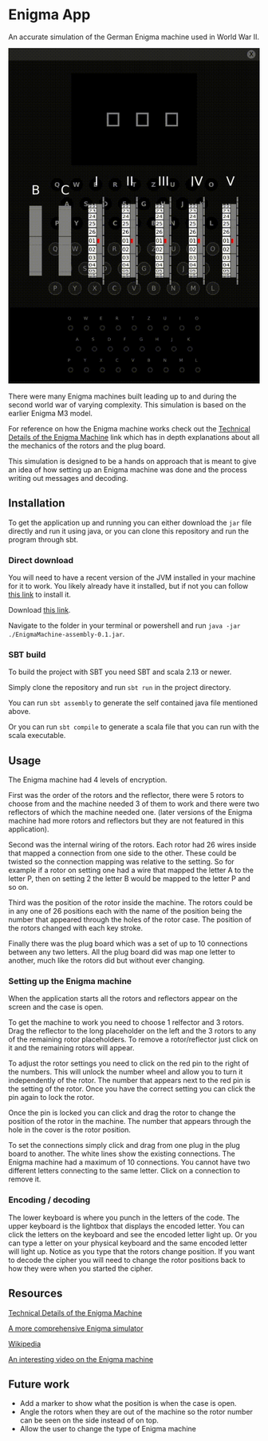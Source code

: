 # Enigma App
An accurate simulation of the German Enigma machine used in World War II.

![Enigma demo gif](/resources/enigma-demo.gif)

There were many Enigma machines built leading up to and during the second world war of varying complexity.
This simulation is based on the earlier Enigma M3 model.

For reference on how the Enigma machine works check out the
[Technical Details of the Enigma Machine](http://users.telenet.be/d.rijmenants/en/enigmatech.htm#top)
link which has in depth explanations about all the mechanics of the rotors and the plug board.

This simulation is designed to be a hands on approach that is meant to give an idea of how setting up
an Enigma machine was done and the process writing out messages and decoding.

## Installation
To get the application up and running you can either download the `jar` file directly and run it using java,
or you can clone this repository and run the program through sbt.

### Direct download
You will need to have a recent version of the JVM installed in your machine for it to work.
You likely already have it installed, but if not you can follow [this link](https://www.java.com/en/download) to install it.

Download [this link](https://github.com/Codeatron5000/enigma-app/raw/master/target/scala-2.13/EnigmaMachine-assembly-0.1.jar).

Navigate to the folder in your terminal or powershell and run `java -jar ./EnigmaMachine-assembly-0.1.jar`.

### SBT build
To build the project with SBT you need SBT and scala 2.13 or newer.

Simply clone the repository and run `sbt run` in the project directory.

You can run `sbt assembly` to generate the self contained java file mentioned above.

Or you can run `sbt compile` to generate a scala file that you can run with the scala executable.

## Usage
The Enigma machine had 4 levels of encryption.

First was the order of the rotors and the reflector,
there were 5 rotors to choose from and the machine needed 3 of them to work
and there were two reflectors of which the machine needed one.
(later versions of the Enigma machine had more rotors and reflectors but they are not featured in this application).

Second was the internal wiring of the rotors. Each rotor had 26 wires inside that mapped a connection from one side
to the other. These could be twisted so the connection mapping was relative to the setting.
So for example if a rotor on setting one had a wire that mapped the letter A to the letter P,
then on setting 2 the letter B would be mapped to the letter P and so on.

Third was the position of the rotor inside the machine. The rotors could be in any one of 26 positions each with the
name of the position being the number that appeared through the holes of the rotor case.
The position of the rotors changed with each key stroke.

Finally there was the plug board which was a set of up to 10 connections between any two letters.
All the plug board did was map one letter to another, much like the rotors did but without ever changing.

### Setting up the Enigma machine
When the application starts all the rotors and reflectors appear on the screen and the case is open.

To get the machine to work you need to choose 1 relfector and 3 rotors.
Drag the reflector to the long placeholder on the left and the 3 rotors to any of the remaining rotor placeholders.
To remove a rotor/reflector just click on it and the remaining rotors will appear.

To adjust the rotor settings you need to click on the red pin to the right of the numbers.
This will unlock the number wheel and allow you to turn it independently of the rotor.
The number that appears next to the red pin is the setting of the rotor.
Once you have the correct setting you can click the pin again to lock the rotor.

Once the pin is locked you can click and drag the rotor to change the position of the rotor in the machine.
The number that appears through the hole in the cover is the rotor position.

To set the connections simply click and drag from one plug in the plug board to another.
The white lines show the existing connections.
The Enigma machine had a maximum of 10 connections.
You cannot have two different letters connecting to the same letter.
Click on a connection to remove it.

### Encoding / decoding
The lower keyboard is where you punch in the letters of the code.
The upper keyboard is the lightbox that displays the encoded letter.
You can click the letters on the keyboard and see the encoded letter light up.
Or you can type a letter on your physical keyboard and the same encoded letter will light up.
Notice as you type that the rotors change position.
If you want to decode the cipher you will need to change the rotor positions
back to how they were when you started the cipher.

## Resources
[Technical Details of the Enigma Machine](http://users.telenet.be/d.rijmenants/en/enigmatech.htm#top)

[A more comprehensive Enigma simulator](https://summersidemakerspace.ca/projects/enigma-machine/)

[Wikipedia](https://en.wikipedia.org/wiki/Enigma_machine)

[An interesting video on the Enigma machine](https://www.youtube.com/watch?v=G2_Q9FoD-oQ)

## Future work
- Add a marker to show what the position is when the case is open.
- Angle the rotors when they are out of the machine so the rotor number can be seen on the side instead of on top.
- Allow the user to change the type of Enigma machine
